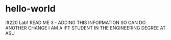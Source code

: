 # hello-world
ift220 Lab1
READ ME 3 - ADDING THIS INFORMATION SO CAN DO ANOTHER CHANGE
I AM A IFT STUDENT IN THE ENGINEERING DEGREE AT ASU
